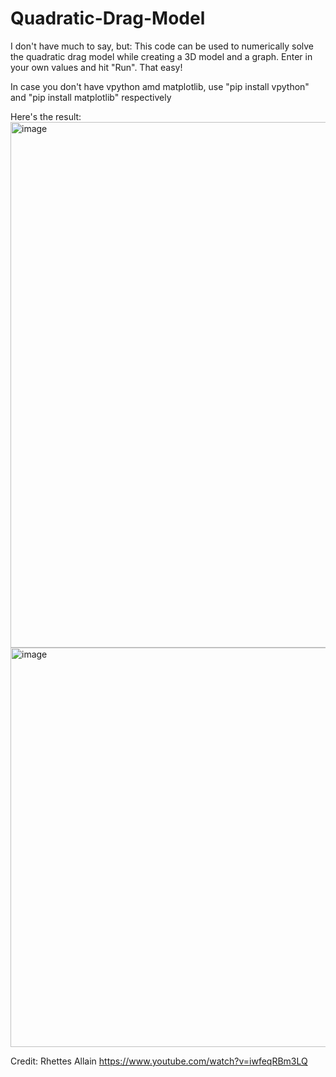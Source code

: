 # Quadratic-Drag-Model
I don't have much to say, but:
This code can be used to numerically solve the quadratic drag model while creating a 3D model and a graph. Enter in your own values and hit "Run". That easy! 

In case you don't have vpython amd matplotlib, use "pip install vpython" and "pip install matplotlib" respectively 

Here's the result: <img width="841" alt="image" src="https://user-images.githubusercontent.com/86515310/229353310-94697a3d-5066-478a-8d3d-14225b3333e2.png">
<img width="639" alt="image" src="https://user-images.githubusercontent.com/86515310/229353316-078d3530-854f-44a7-af3a-17ce953c24ca.png">


Credit: Rhettes Allain https://www.youtube.com/watch?v=iwfeqRBm3LQ
